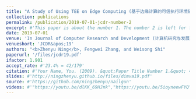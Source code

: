 ```yaml
---
title: "A Study of Using TEE on Edge Computing (基于边缘计算的可信执行环境研究)"
collection: publications
permalink: /publication/2019-07-01-jcdr-number-2
excerpt: #'This paper is about the number 1. The number 2 is left for future work.'
date: 2019-07-01
venue: 'In Journal of Computer Research and Development (计算机研究与发展), Vol.56, No.7, pp.1441-1453, 2019'
venueshort: 'JCDR&apos;19'
authors: "<b>Zhenyu Ning</b>, Fengwei Zhang, and Weisong Shi"
paperurl: '/files/jcdr19.pdf'
ifactor: 1.901
accept_rate: #'23.4% = 42/179'
citation: #'Your Name, You. (2009). &quot;Paper Title Number 1.&quot; <i>Journal 1</i>. 1(1).'
slides: #'http://ningzhenyu.github.io/files/dimva19.pdf'
source: #'https://github.com/ningzhenyu/nailgun'
videos: #'"https://youtu.be/dlKK_69HJnk","https://youtu.be/5ioyneewFYQ"'
---
```

